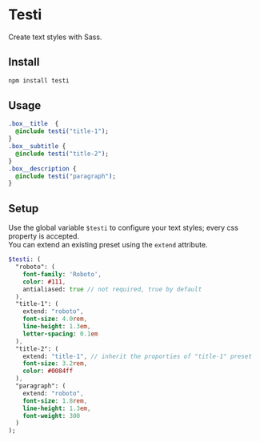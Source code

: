 # Testi
Create text styles with Sass.

## Install

```sh
npm install testi
```

## Usage

```sass
.box__title  {
  @include testi("title-1");
}
.box__subtitle {
  @include testi("title-2");
}
.box__description {
  @include testi("paragraph");
}
```

## Setup

Use the global variable ```$testi``` to configure your text styles; every css property is accepted.<br />
You can extend an existing preset using the ```extend``` attribute.

```sass
$testi: (
  "roboto": (
    font-family: 'Roboto',
    color: #111,
    antialiased: true // not required, true by default
  ),
  "title-1": (
    extend: "roboto",
    font-size: 4.0rem,
    line-height: 1.3em,
    letter-spacing: 0.1em
  ),
  "title-2": (
    extend: "title-1", // inherit the proporties of "title-1" preset
    font-size: 3.2rem,
    color: #0084ff
  ),
  "paragraph": (
    extend: "roboto",
    font-size: 1.8rem,
    line-height: 1.3em,
    font-weight: 300
  )
);
```
